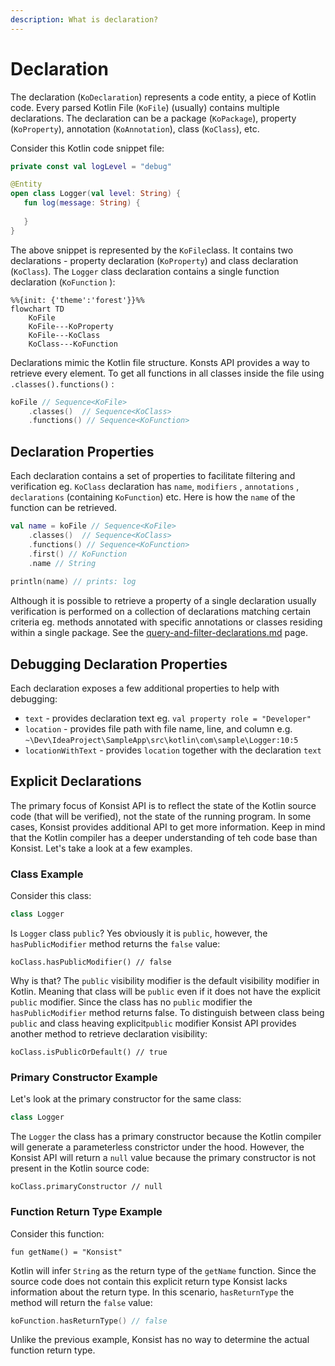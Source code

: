 ```yaml
---
description: What is declaration?
---
```


# Declaration

The declaration (`KoDeclaration`) represents a code entity, a piece of Kotlin code. Every parsed Kotlin File (`KoFile`) (usually) contains multiple declarations. The declaration can be a package (`KoPackage`), property (`KoProperty`), annotation (`KoAnnotation`), class (`KoClass`), etc.

Consider this Kotlin code snippet file:

```kotlin
private const val logLevel = "debug"

@Entity
open class Logger(val level: String) {
   fun log(message: String) {
   
   } 
}
```

The above snippet is represented by the `KoFile`class. It contains two declarations - property declaration (`KoProperty`) and class declaration (`KoClass`). The `Logger` class declaration contains a single function declaration (`KoFunction` ):

```mermaid
%%{init: {'theme':'forest'}}%%
flowchart TD
    KoFile
    KoFile---KoProperty
    KoFile---KoClass
    KoClass---KoFunction
```

Declarations mimic the Kotlin file structure. Konsts API provides a way to retrieve every element. To get all functions in all classes inside the file using `.classes().functions()` :

```kotlin
koFile // Sequence<KoFile>
    .classes()  // Sequence<KoClass>
    .functions() // Sequence<KoFunction>
```

## Declaration Properties

Each declaration contains a set of properties to facilitate filtering and verification eg. `KoClass` declaration has `name`,  `modifiers` , `annotations` , `declarations` (containing `KoFunction`) etc. Here is how the `name` of the function can be retrieved.

```kotlin
val name = koFile // Sequence<KoFile>
    .classes()  // Sequence<KoClass>
    .functions() // Sequence<KoFunction>
    .first() // KoFunction
    .name // String
    
println(name) // prints: log
```

Although it is possible to retrieve a property of a single declaration usually verification is performed on a collection of declarations matching certain criteria eg. methods annotated with specific annotations or classes residing within a single package. See the [query-and-filter-declarations.md](query-and-filter-declarations.md "mention") page.

## Debugging Declaration Properties

Each declaration exposes a few additional properties to help with debugging:

* `text` - provides declaration text eg. `val property role = "Developer"`
* `location` - provides file path with file name, line, and column e.g. `~\Dev\IdeaProject\SampleApp\src\kotlin\com\sample\Logger:10:5`
* `locationWithText` - provides `location` together with the declaration `text`

## Explicit Declarations

The primary focus of Konsist API is to reflect the state of the Kotlin source code (that will be verified), not the state of the running program. In some cases, Konsist provides additional API to get more information. Keep in mind that the Kotlin compiler has a deeper understanding of teh code base than Konsist. Let's take a look at a few examples.

### Class Example

Consider this class:&#x20;

```kotlin
class Logger
```

Is `Logger` class `public`? Yes obviously it is `public`, however, the `hasPublicModifier` method returns the `false` value:

```
koClass.hasPublicModifier() // false
```

Why is that? The `public` visibility modifier is the default visibility modifier in Kotlin. Meaning that class will be `public` even if it does not have the explicit `public` modifier. Since the class has no `public` modifier the `hasPublicModifier` method returns false. To distinguish between class being `public` and class heaving explicit`public` modifier Konsist API provides another method to retrieve declaration visibility:

```
koClass.isPublicOrDefault() // true
```

### Primary Constructor Example

Let's look at the primary constructor for the same class:

```kotlin
class Logger
```

The `Logger` the class has a primary constructor because the Kotlin compiler will generate a parameterless constrictor under the hood. However, the Konsist API will return a `null` value  because the primary constructor is not present in the Kotlin source code:

```
koClass.primaryConstructor // null
```

### Function Return Type Example

Consider this function:

```
fun getName() = "Konsist"
```

Kotlin will infer `String` as the return type of the `getName` function. Since the source code does not contain this explicit return type Konsist lacks information about the return type.  In this scenario, `hasReturnType` the method will return the `false` value:

```kotlin
koFunction.hasReturnType() // false
```

Unlike the previous example, Konsist has no way to determine the actual function return type.

